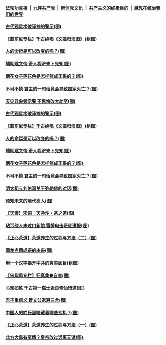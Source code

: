 ####  [法轮功真相](../../../../basic/blob/master/README.md?t=06210902) &nbsp;|&nbsp; [九评共产党](../../../../9ping.md/blob/master/README.md?t=06210902) &nbsp;|&nbsp; [解体党文化](../../../../jtdwh.md/blob/master/README.md?t=06210902)  &nbsp;|&nbsp; [共产主义的终极目的](../../../../gczydzjmd.md/blob/master/README.md?t=06210902) &nbsp;|&nbsp; [魔鬼在统治我们的世界](../../../../mgztzwmdsj.md/blob/master/README.md?t=06210902) 

#### [古代观星术破译神的警示(图)](../pages/p7/936938.md?t=06210902) 

#### [【戴东尼专栏】千古绝唱《文姬归汉图》(组图)](../pages/p7/933598.md?t=06210902) 

#### [人的命运是可以改变的吗？(图)](../pages/p7/936633.md?t=06210902) 

#### [辅助建文帝 奇人程济未卜先知(图)](../pages/p7/936751.md?t=06210902) 

#### [烟花女子莲花色是怎样修成正果的？(图)](../pages/p7/936627.md?t=06210902) 

#### [不可不慎 君主的一句话竟会导致国家灭亡？(图)](../pages/p7/936921.md?t=06210902) 

#### [天灾异象频示警 不思悔改大劫至(图)](../pages/p7/937076.md?t=06210902) 

#### [古代观星术破译神的警示(图)](../pages/p7/936938.md?t=06210902) 

#### [【戴东尼专栏】千古绝唱《文姬归汉图》(组图)](../pages/p7/933598.md?t=06210902) 

#### [人的命运是可以改变的吗？(图)](../pages/p7/936633.md?t=06210902) 

#### [辅助建文帝 奇人程济未卜先知(图)](../pages/p7/936751.md?t=06210902) 

#### [烟花女子莲花色是怎样修成正果的？(图)](../pages/p7/936627.md?t=06210902) 

#### [不可不慎 君主的一句话竟会导致国家灭亡？(图)](../pages/p7/936921.md?t=06210902) 

#### [明太祖与刘伯温关于弥勒佛的对话(图)](../pages/p7/936918.md?t=06210902) 

#### [预知未来的隋代高人(图)](../pages/p7/936519.md?t=06210902) 

#### [【天雪】宋词：天净沙・茶之道(图)](../pages/p7/936606.md?t=06210902) 

#### [玷污他人未过门新娘 雷劈电击恶徒遭报(图)](../pages/p7/936730.md?t=06210902) 

#### [【正心茶道】茶道养生的过程与方法（二）(图)](../pages/p7/936188.md?t=06210902) 

#### [画龙点睛成语的由来(图)](../pages/p7/936521.md?t=06210902) 

#### [用一个汉字揭开中共的真实面目(组图)](../pages/p7/936605.md?t=06210902) 

#### [【宋紫凤专栏】归真集●自省(图)](../pages/p7/936715.md?t=06210902) 

#### [心坚如铁 千古第一谋士张良修仙悟道(图)](../pages/p7/936518.md?t=06210902) 

#### [君子重信义 晋文公退避三舍(图)](../pages/p7/936517.md?t=06210902) 

#### [中国人的姓氏里暗藏着哪些玄机？(图)](../pages/p7/936608.md?t=06210902) 

#### [【正心茶道】茶道养生的过程与方法（一）(图)](../pages/p7/936187.md?t=06210902) 

#### [北方大旱有冤情？皇帝改过远离天谴(图)](../pages/p7/936431.md?t=06210902) 

